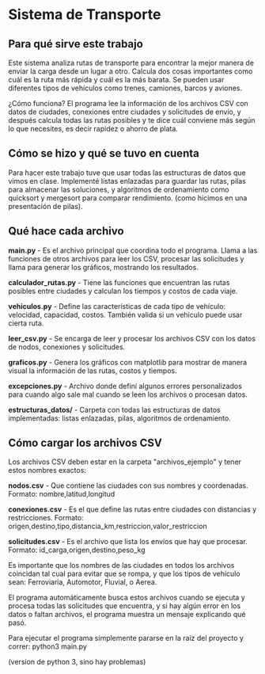# Sistema de Transporte

## Para qué sirve este trabajo

Este sistema analiza rutas de transporte para encontrar la mejor manera de enviar la carga desde un lugar a otro. Calcula dos cosas importantes como cuál es la ruta más rápida y cuál es la más barata. Se pueden usar diferentes tipos de vehículos como trenes, camiones, barcos y aviones.

¿Cómo funciona? El programa lee la información de los archivos CSV con datos de ciudades, conexiones entre ciudades y solicitudes de envío, y después calcula todas las rutas posibles y te dice cuál conviene más según lo que necesites, es decir rapidez o ahorro de plata.

## Cómo se hizo y qué se tuvo en cuenta

Para hacer este trabajo tuve que usar todas las estructuras de datos que vimos en clase. Implementé listas enlazadas para guardar las rutas, pilas para almacenar las soluciones, y algoritmos de ordenamiento como quicksort y mergesort para comparar rendimiento. (como hicimos en una presentación de pilas).

## Qué hace cada archivo

**main.py** - Es el archivo principal que coordina todo el programa. Llama a las funciones de otros archivos para leer los CSV, procesar las solicitudes y llama para generar los gráficos, mostrando los resultados.

**calculador_rutas.py** - Tiene las funciones que encuentran las rutas posibles entre ciudades y calculan los tiempos y costos de cada viaje.

**vehiculos.py** - Define las características de cada tipo de vehículo: velocidad, capacidad, costos. También valida si un vehículo puede usar cierta ruta.

**leer_csv.py** - Se encarga de leer y procesar los archivos CSV con los datos de nodos, conexiones y solicitudes.

**graficos.py** - Genera los gráficos con matplotlib para mostrar de manera visual la información de las rutas, costos y tiempos.

**excepciones.py** - Archivo donde definí algunos errores personalizados para cuando algo sale mal cuando se leen los archivos o procesan datos.

**estructuras_datos/** - Carpeta con todas las estructuras de datos implementadas: listas enlazadas, pilas, algoritmos de ordenamiento.

## Cómo cargar los archivos CSV

Los archivos CSV deben estar en la carpeta "archivos_ejemplo" y tener estos nombres exactos:

**nodos.csv** - Que contiene las ciudades con sus nombres y coordenadas. Formato: nombre,latitud,longitud

**conexiones.csv** - Es el que define las rutas entre ciudades con distancias y restricciones. Formato: origen,destino,tipo,distancia_km,restriccion,valor_restriccion

**solicitudes.csv** - Es el archivo que lista los envíos que hay que procesar. Formato: id_carga,origen,destino,peso_kg

Es importante que los nombres de las ciudades en todos los archivos coincidan tal cual para evitar que se rompa, y que los tipos de vehículo sean: Ferroviaria, Automotor, Fluvial, o Aerea.

El programa automáticamente busca estos archivos cuando se ejecuta y procesa todas las solicitudes que encuentra, y si hay algún error en los datos o faltan archivos, el programa muestra un mensaje explicando qué pasó.

Para ejecutar el programa simplemente pararse en la raíz del proyecto y correr: python3 main.py   

(version de python 3, sino hay problemas)